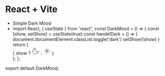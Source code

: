 # React + Vite

- Simple Dark Mood
- import React, { useState } from 'react';
const DarkMood = () => {
    const [show, setShow] = useState(true)
    const handelDark = () => {
        document.documentElement.classList.toggle('dark')
        setShow(!show)
    }
    return (
        <div>
            {
                show ? <svg onClick={handelDark} class="flex-shrink-0 w-4 h-4" xmlns="http://www.w3.org/2000/svg" width="24" height="24" viewBox="0 0 24 24" fill="none" stroke="currentColor" strokeWidth="2" strokeLinecap="round" strokeLinejoin="round"><path d="M12 3a6 6 0 0 0 9 9 9 9 0 1 1-9-9Z" /></svg> : <svg onClick={handelDark} class="flex-shrink-0 w-4 h-4" xmlns="http://www.w3.org/2000/svg" width="24" height="24" viewBox="0 0 24 24" fill="none" stroke="currentColor" strokeWidth="2" strokeLinecap="round" strokeLinejoin="round"><circle cx="12" cy="12" r="4" /><path d="M12 8a2 2 0 1 0 4 4" /><path d="M12 2v2" /><path d="M12 20v2" /><path d="m4.93 4.93 1.41 1.41" /><path d="m17.66 17.66 1.41 1.41" /><path d="M2 12h2" /><path d="M20 12h2" /><path d="m6.34 17.66-1.41 1.41" /><path d="m19.07 4.93-1.41 1.41" /></svg>
            }
        </div>
    );
};

export default DarkMood;
